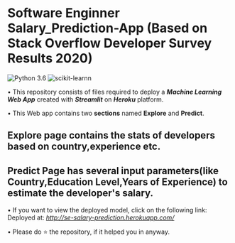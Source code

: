 # Software Enginner Salary_Prediction-App (Based on Stack Overflow Developer Survey Results 2020)
![Python 3.6](https://img.shields.io/badge/Python-3.6-brightgreen.svg) ![scikit-learnn](https://img.shields.io/badge/Library-Scikit_Learn-orange.svg)

• This repository consists of files required to deploy a ___Machine Learning Web App___ created with ___Streamlit___ on ___Heroku___ platform.

• This Web app contains two __sections__ named __Explore__ and __Predict__.
## Explore page contains the stats of developers based on country,experience etc.

## Predict Page has several input parameters(like Country,Education Level,Years of Experience) to estimate the developer's salary.

• If you want to view the deployed model, click on the following link:<br />
Deployed at: _http://se-salary-prediction.herokuapp.com/_

• Please do ⭐ the repository, if it helped you in anyway.
